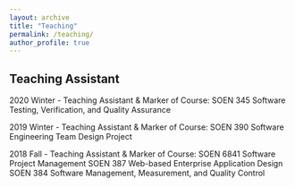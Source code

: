 ```yaml
---
layout: archive
title: "Teaching"
permalink: /teaching/
author_profile: true
---
```


## Teaching Assistant

2020 Winter - Teaching Assistant & Marker of Course:
	SOEN 345 Software Testing, Verification, and Quality Assurance

2019 Winter - Teaching Assistant & Marker of Course:
	SOEN 390 Software Engineering Team Design Project

2018 Fall - Teaching Assistant & Marker of Course:
	SOEN 6841 Software Project Management
	SOEN 387 Web-based Enterprise Application Design
	SOEN 384 Software Management, Measurement, and Quality Control

